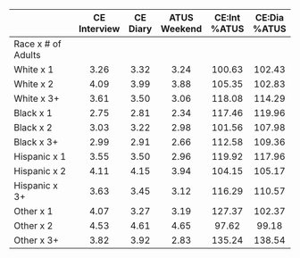 
|                      | CE<br>Interview |  CE<br>Diary | ATUS<br>Weekend | CE:Int<br>%ATUS | CE:Dia<br>%ATUS |
| -------------------- | :----------: | :----------: | :----------: | :----------: | :----------: |
| Race x # of Adults   |              |              |              |              |              |
| White x 1            |         3.26 |         3.32 |         3.24 |       100.63 |       102.43 |
| White x 2            |         4.09 |         3.99 |         3.88 |       105.35 |       102.83 |
| White x 3+           |         3.61 |         3.50 |         3.06 |       118.08 |       114.29 |
| Black x 1            |         2.75 |         2.81 |         2.34 |       117.46 |       119.96 |
| Black x 2            |         3.03 |         3.22 |         2.98 |       101.56 |       107.98 |
| Black x 3+           |         2.99 |         2.91 |         2.66 |       112.58 |       109.36 |
| Hispanic x 1         |         3.55 |         3.50 |         2.96 |       119.92 |       117.96 |
| Hispanic x 2         |         4.11 |         4.15 |         3.94 |       104.15 |       105.17 |
| Hispanic x 3+        |         3.63 |         3.45 |         3.12 |       116.29 |       110.57 |
| Other x 1            |         4.07 |         3.27 |         3.19 |       127.37 |       102.37 |
| Other x 2            |         4.53 |         4.61 |         4.65 |        97.62 |        99.18 |
| Other x 3+           |         3.82 |         3.92 |         2.83 |       135.24 |       138.54 |

